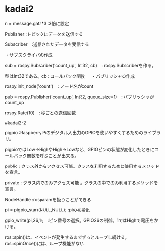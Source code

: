 # kadai2

 n = message.gata*3 :3倍に設定
 
Publisher :トピックにデータを送信する

Subscriber　:送信されたデータを受信する 

・サブスクライバの作成

sub = rospy.Subscriber('count_up', Int32, cb)　: rospy.Subscriberを作る。

型はInt32である。cb : コールバック関数
　
・パブリッシャの作成

rospy.init_node('count')　: ノード名がcount

pub = rospy.Publisher('count_up', Int32, queue_size=1)　: パブリッシャがcount_up

rospy.Rate(10)　: 秒ごとの送信回数



#kadai2-2

pigpio :Raspberry Piのデジタル入出力のGPIOを使いやすくするためのライブラリ。

pigpioではLow→HighやHigh→Lowなど、GPIOピンの状態が変化したときにコールバック関数を呼ぶことが出来る。

public : クラス外からアクセス可能。クラスを利用するために使用するメソッドを宣言。

private : クラス内でのみアクセス可能 。クラスの中でのみ利用するメソッドを宣言。

NodeHandle :rosparamを扱うことができる

pi = pigpio_start(NULL,NULL); :piの初期化

gpio_write(pi,26,1);　:ピン番号の選択。GPIO26の制御。1ではHighで電圧をかける。

ros::spin()は、イベントが発生するまでずっとループし続ける。
ros::spinOnce()には、ループ機能がない
